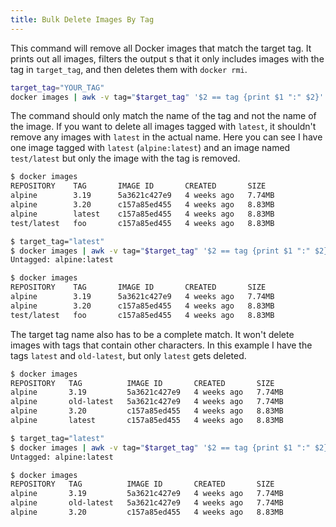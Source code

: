 ```yaml
---
title: Bulk Delete Images By Tag
---
```


This command will remove all Docker images that match the target tag. It prints out all images,
filters the output s that it only includes images with the tag in `target_tag`, and then deletes
them with `docker rmi`.

```bash
target_tag="YOUR_TAG"
docker images | awk -v tag="$target_tag" '$2 == tag {print $1 ":" $2}' | xargs docker rmi
```

The command should only match the name of the tag and not the name of the image. If you want to
delete all images tagged with `latest`, it shouldn't remove any images with `latest` in the actual
name. Here you can see I have one image tagged with `latest` (`alpine:latest`) and an image named
`test/latest` but only the image with the tag is removed.

```bash
$ docker images
REPOSITORY    TAG       IMAGE ID       CREATED       SIZE
alpine        3.19      5a3621c427e9   4 weeks ago   7.74MB
alpine        3.20      c157a85ed455   4 weeks ago   8.83MB
alpine        latest    c157a85ed455   4 weeks ago   8.83MB
test/latest   foo       c157a85ed455   4 weeks ago   8.83MB

$ target_tag="latest"
$ docker images | awk -v tag="$target_tag" '$2 == tag {print $1 ":" $2}' | xargs docker rmi
Untagged: alpine:latest

$ docker images
REPOSITORY    TAG       IMAGE ID       CREATED       SIZE
alpine        3.19      5a3621c427e9   4 weeks ago   7.74MB
alpine        3.20      c157a85ed455   4 weeks ago   8.83MB
test/latest   foo       c157a85ed455   4 weeks ago   8.83MB
```

The target tag name also has to be a complete match. It won't delete images with tags that contain
other characters. In this example I have the tags `latest` and `old-latest`, but only `latest` gets
deleted.

```bash
$ docker images
REPOSITORY   TAG          IMAGE ID       CREATED       SIZE
alpine       3.19         5a3621c427e9   4 weeks ago   7.74MB
alpine       old-latest   5a3621c427e9   4 weeks ago   7.74MB
alpine       3.20         c157a85ed455   4 weeks ago   8.83MB
alpine       latest       c157a85ed455   4 weeks ago   8.83MB

$ target_tag="latest"
$ docker images | awk -v tag="$target_tag" '$2 == tag {print $1 ":" $2}' | xargs docker rmi
Untagged: alpine:latest

$ docker images
REPOSITORY   TAG          IMAGE ID       CREATED       SIZE
alpine       3.19         5a3621c427e9   4 weeks ago   7.74MB
alpine       old-latest   5a3621c427e9   4 weeks ago   7.74MB
alpine       3.20         c157a85ed455   4 weeks ago   8.83MB
```
